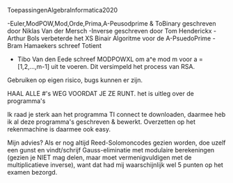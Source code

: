 ToepassingenAlgebraInformatica2020

-Euler,ModPOW,Mod,Orde,Prima,A-Peusodprime & ToBinary geschreven door Niklas Van der Mersch
-Inverse geschreven door Tom Henderickx
-Arthur Bols verbeterde het XS Binair Algoritme voor de A-PsuedoPrime
-Bram Hamaekers schreef Totient
- Tibo Van den Eede schreef MODPOWXL om a^e mod m voor a = [1,2,...,m-1] uit te voeren. Dit versimpeld het process van RSA.

Gebruiken op eigen risico, bugs kunnen er zijn. 

HAAL ALLE #'s WEG VOORDAT JE ZE RUNT. het is uitleg over de programma's 

Ik raad je sterk aan het programma TI connect te downloaden, daarmee heb ik al deze programma's geschreven & bewerkt. Overzetten op het rekenmachine is daarmee ook easy. 

Mijn advies? Als er nog altijd Reed-Solomoncodes gezien worden, doe uzelf een gunst en vindt/schrijf Gauss-eliminatie met modulaire berekeningen (gezien je NIET mag delen, maar moet vermenigvuldigen met de multiplicatieve inverse), want dat had mij waarschijnlijk wel 5 punten op het examen bezorgd. 


